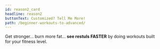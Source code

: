 ```yaml
---
id: reason2_card
headline: reason2
buttonText: Customized? Tell Me More!
path: /beginner-workouts-to-advanced/
---
```


Get stronger... burn more fat... **see restuls FASTER** by doing workouts built for your fitness level.
